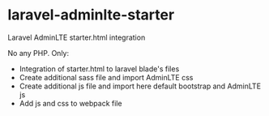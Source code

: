 # laravel-adminlte-starter
Laravel AdminLTE starter.html integration

No any PHP. Only: 

- Integration of starter.html to laravel blade's files
- Create additional sass file and import AdminLTE css
- Create additional js file and import here default bootstrap and AdminLTE js
- Add js and css to webpack file
